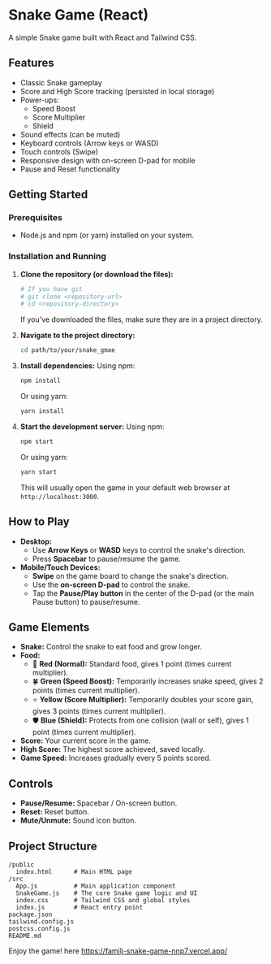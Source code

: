 # Snake Game (React)


A simple Snake game built with React and Tailwind CSS.

## Features



- Classic Snake gameplay
- Score and High Score tracking (persisted in local storage)
- Power-ups:
    - Speed Boost
    - Score Multiplier
    - Shield
- Sound effects (can be muted)
- Keyboard controls (Arrow keys or WASD)
- Touch controls (Swipe)
- Responsive design with on-screen D-pad for mobile
- Pause and Reset functionality




## Getting Started

### Prerequisites



- Node.js and npm (or yarn) installed on your system.

### Installation and Running

1.  **Clone the repository (or download the files):**
    ```bash
    # If you have git
    # git clone <repository-url>
    # cd <repository-directory>
    ```
    If you've downloaded the files, make sure they are in a project directory.

2.  **Navigate to the project directory:**
    ```bash
    cd path/to/your/snake_gmae 
    ```

3.  **Install dependencies:**
    Using npm:
    ```bash
    npm install
    ```
    Or using yarn:
    ```bash
    yarn install
    ```

4.  **Start the development server:**
    Using npm:
    ```bash
    npm start
    ```
    Or using yarn:
    ```bash
    yarn start
    ```
    This will usually open the game in your default web browser at `http://localhost:3000`.

## How to Play

-   **Desktop:**
    -   Use **Arrow Keys** or **WASD** keys to control the snake's direction.
    -   Press **Spacebar** to pause/resume the game.
-   **Mobile/Touch Devices:**
    -   **Swipe** on the game board to change the snake's direction.
    -   Use the **on-screen D-pad** to control the snake.
    -   Tap the **Pause/Play button** in the center of the D-pad (or the main Pause button) to pause/resume.

## Game Elements

-   **Snake:** Control the snake to eat food and grow longer.
-   **Food:**
    -   🍎 **Red (Normal):** Standard food, gives 1 point (times current multiplier).
    -   🍀 **Green (Speed Boost):** Temporarily increases snake speed, gives 2 points (times current multiplier).
    -   ⭐ **Yellow (Score Multiplier):** Temporarily doubles your score gain, gives 3 points (times current multiplier).
    -   🛡️ **Blue (Shield):** Protects from one collision (wall or self), gives 1 point (times current multiplier).
-   **Score:** Your current score in the game.
-   **High Score:** The highest score achieved, saved locally.
-   **Game Speed:** Increases gradually every 5 points scored.

## Controls

-   **Pause/Resume:** Spacebar / On-screen button.
-   **Reset:** Reset button.
-   **Mute/Unmute:** Sound icon button.

## Project Structure

```
/public
  index.html      # Main HTML page
/src
  App.js          # Main application component
  SnakeGame.js    # The core Snake game logic and UI
  index.css       # Tailwind CSS and global styles
  index.js        # React entry point
package.json
tailwind.config.js
postcss.config.js
README.md
```

Enjoy the game! here https://familj-snake-game-nnp7.vercel.app/
